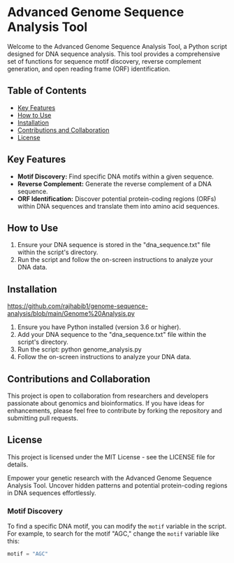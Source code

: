 # Advanced Genome Sequence Analysis Tool

Welcome to the Advanced Genome Sequence Analysis Tool, a Python script designed for DNA sequence analysis. This tool provides a comprehensive set of functions for sequence motif discovery, reverse complement generation, and open reading frame (ORF) identification.

## Table of Contents
- [Key Features](#key-features)
- [How to Use](#how-to-use)
- [Installation](#installation)
- [Contributions and Collaboration](#contributions-and-collaboration)
- [License](#license)

## Key Features

- **Motif Discovery:** Find specific DNA motifs within a given sequence.
- **Reverse Complement:** Generate the reverse complement of a DNA sequence.
- **ORF Identification:** Discover potential protein-coding regions (ORFs) within DNA sequences and translate them into amino acid sequences.

## How to Use

1. Ensure your DNA sequence is stored in the "dna_sequence.txt" file within the script's directory.
2. Run the script and follow the on-screen instructions to analyze your DNA data.

## Installation
https://github.com/rajhabib1/genome-sequence-analysis/blob/main/Genome%20Analysis.py
1. Ensure you have Python installed (version 3.6 or higher).
2. Add your DNA sequence to the "dna_sequence.txt" file within the script's directory.
3. Run the script: python genome_analysis.py
4. Follow the on-screen instructions to analyze your DNA data.

## Contributions and Collaboration
This project is open to collaboration from researchers and developers passionate about genomics and bioinformatics. If you have ideas for enhancements, please feel free to contribute by forking the repository and submitting pull requests.

## License
This project is licensed under the MIT License - see the LICENSE file for details.

Empower your genetic research with the Advanced Genome Sequence Analysis Tool. Uncover hidden patterns and potential protein-coding regions in DNA sequences effortlessly.

### Motif Discovery

To find a specific DNA motif, you can modify the `motif` variable in the script. For example, to search for the motif "AGC," change the `motif` variable like this:

```python
motif = "AGC"
